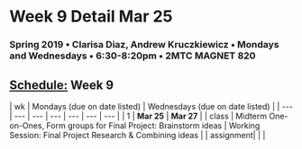 # Week 9 Detail Mar 25

### Spring 2019 • Clarisa Diaz, Andrew Kruczkiewicz • Mondays and Wednesdays • 6:30-8:20pm • 2MTC MAGNET 820

## [Schedule:](./) Week 9

| wk | Mondays \(due on date listed\) | Wednesdays \(due on date listed\) |
| --- | --- | --- | --- | --- | --- | --- |
| 1 | **Mar 25** | **Mar 27** |
| class | Midterm One-on-Ones, Form groups for Final Project: Brainstorm ideas | Working Session: Final Project Research & Combining ideas |
| assignment|   |   |
